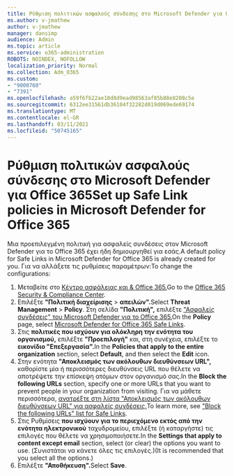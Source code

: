 ```yaml
---
title: Ρύθμιση πολιτικών ασφαλούς σύνδεσης στο Microsoft Defender για Office 365
ms.author: v-jmathew
author: v-jmathew
manager: dansimp
audience: Admin
ms.topic: article
ms.service: o365-administration
ROBOTS: NOINDEX, NOFOLLOW
localization_priority: Normal
ms.collection: Adm_O365
ms.custom:
- "9000760"
- "7391"
ms.openlocfilehash: a59f6fb22ae18d8d9ead98563af05b88e8208c5e
ms.sourcegitcommit: 6312ee31561db36104f32282d019d069ede69174
ms.translationtype: MT
ms.contentlocale: el-GR
ms.lasthandoff: 03/11/2021
ms.locfileid: "50745165"
---
```

# <a name="set-up-safe-link-policies-in-microsoft-defender-for-office-365"></a><span data-ttu-id="d74fb-102">Ρύθμιση πολιτικών ασφαλούς σύνδεσης στο Microsoft Defender για Office 365</span><span class="sxs-lookup"><span data-stu-id="d74fb-102">Set up Safe Link policies in Microsoft Defender for Office 365</span></span>

<span data-ttu-id="d74fb-103">Μια προεπιλεγμένη πολιτική για ασφαλείς συνδέσεις στον Microsoft Defender για το Office 365 έχει ήδη δημιουργηθεί για εσάς.</span><span class="sxs-lookup"><span data-stu-id="d74fb-103">A default policy for Safe Links in Microsoft Defender for Office 365 is already created for you.</span></span> <span data-ttu-id="d74fb-104">Για να αλλάξετε τις ρυθμίσεις παραμέτρων:</span><span class="sxs-lookup"><span data-stu-id="d74fb-104">To change the configurations:</span></span>

1. <span data-ttu-id="d74fb-105">Μεταβείτε στο [Κέντρο ασφάλειας και & Office 365.](https://go.microsoft.com/fwlink/p/?linkid=2077143)</span><span class="sxs-lookup"><span data-stu-id="d74fb-105">Go to the [Office 365 Security & Compliance Center](https://go.microsoft.com/fwlink/p/?linkid=2077143).</span></span>
2. <span data-ttu-id="d74fb-106">Επιλέξτε **"Πολιτική διαχείρισης**  >  **απειλών".**</span><span class="sxs-lookup"><span data-stu-id="d74fb-106">Select **Threat Management** > **Policy**.</span></span> <span data-ttu-id="d74fb-107">Στη σελίδα **"Πολιτική",** επιλέξτε ["Ασφαλείς συνδέσεις" του Microsoft Defender για το Office 365.](https://go.microsoft.com/fwlink/?linkid=2101058)</span><span class="sxs-lookup"><span data-stu-id="d74fb-107">On the **Policy** page, select [Microsoft Defender for Office 365 Safe Links](https://go.microsoft.com/fwlink/?linkid=2101058).</span></span>
3. <span data-ttu-id="d74fb-108">Στις **πολιτικές που ισχύουν για ολόκληρη την ενότητα του οργανισμού,** επιλέξτε **"Προεπιλογή"** και, στη συνέχεια, επιλέξτε το **εικονίδιο "Επεξεργασία".**</span><span class="sxs-lookup"><span data-stu-id="d74fb-108">In the **Policies that apply to the entire organization** section, select **Default**, and then select the **Edit** icon.</span></span>
4. <span data-ttu-id="d74fb-109">Στην ενότητα **"Αποκλεισμός των ακόλουθων διευθύνσεων URL",** καθορίστε μία ή περισσότερες διευθύνσεις URL που θέλετε να αποτρέψετε την επίσκεψη ατόμων στον οργανισμό σας.</span><span class="sxs-lookup"><span data-stu-id="d74fb-109">In the **Block the following URLs** section, specify one or more URLs that you want to prevent people in your organization from visiting.</span></span> <span data-ttu-id="d74fb-110">Για να μάθετε περισσότερα, [ανατρέξτε στη λίστα "Αποκλεισμός των ακόλουθων διευθύνσεων URL" για ασφαλείς συνδέσεις.](https://go.microsoft.com/fwlink/?linkid=2092123)</span><span class="sxs-lookup"><span data-stu-id="d74fb-110">To learn more, see ["Block the following URLs" list for Safe Links](https://go.microsoft.com/fwlink/?linkid=2092123).</span></span>
5. <span data-ttu-id="d74fb-111">Στις Ρυθμίσεις **που ισχύουν για το περιεχόμενο εκτός από την ενότητα ηλεκτρονικού** ταχυδρομείου, επιλέξτε (ή καταργήστε) τις επιλογές που θέλετε να χρησιμοποιήσετε.</span><span class="sxs-lookup"><span data-stu-id="d74fb-111">In the **Settings that apply to content except email** section, select (or clear) the options you want to use.</span></span> <span data-ttu-id="d74fb-112">(Συνιστάται να κάνετε όλες τις επιλογές.)</span><span class="sxs-lookup"><span data-stu-id="d74fb-112">(It is recommended that you select all the options.)</span></span>
6. <span data-ttu-id="d74fb-113">Επιλέξτε **"Αποθήκευση".**</span><span class="sxs-lookup"><span data-stu-id="d74fb-113">Select **Save**.</span></span>
